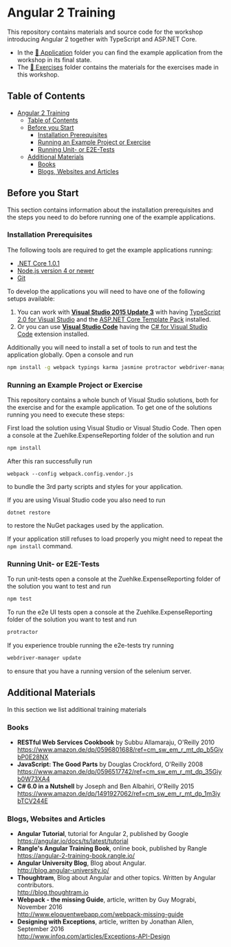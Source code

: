 # Angular 2 Training #

This repository contains materials and source code for the workshop introducing Angular 2 together with TypeScript and ASP.NET Core.

* In the [:file_folder: Application](Application) folder you can find the example application from the workshop in its final state.
* The [:file_folder: Exercises](Exercises) folder contains the materials for the exercises made in this workshop.

## Table of Contents  ##

<!-- TOC -->

- [Angular 2 Training](#angular-2-training)
    - [Table of Contents](#table-of-contents)
    - [Before you Start](#before-you-start)
        - [Installation Prerequisites](#installation-prerequisites)
        - [Running an Example Project or Exercise](#running-an-example-project-or-exercise)
        - [Running Unit- or E2E-Tests](#running-unit--or-e2e-tests)
    - [Additional Materials](#additional-materials)
        - [Books](#books)
        - [Blogs, Websites and Articles](#blogs-websites-and-articles)

<!-- /TOC -->

## Before you Start ##

This section contains information about the installation prerequisites and the steps you need to do before running one of the example applications. 

### Installation Prerequisites ###

The following tools are required to get the example applications running:

- [.NET Core 1.0.1](http://bit.ly/netcore101)
- [Node.js version 4 or newer](http://nodejs.org)
- [Git](http://git-scm.com)

To develop the applications you will need to have one of the following setups available:

1) You can work with [**Visual Studio 2015 Update 3**](http://bit.ly/vs2015update3 ) with having [TypeScript 2.0 for Visual Studio](http://bit.ly/TS2forVS2015) and the [ASP.NET Core Template Pack](http://bit.ly/aspnetcoretp) installed.
2) Or you can use [**Visual Studio Code**](https://code.visualstudio.com/) having the [C# for Visual Studio Code](https://github.com/OmniSharp/omnisharp-vscode) extension installed.

Additionally you will need to install a set of tools to run and test the application globally. Open a console and run

```bash
npm install -g webpack typings karma jasmine protractor webdriver-manager
```

### Running an Example Project or Exercise ###

This repository contains a whole bunch of Visual Studio solutions, both for the exercise and for the example application. To get one of the solutions running you need to execute these steps:

First load the solution using Visual Studio or Visual Studio Code. Then open a console at the Zuehlke.ExpenseReporting folder of the solution and run

```bash
npm install
``` 

After this ran successfully run

```
webpack --config webpack.config.vendor.js
```

to bundle the 3rd party scripts and styles for your application.

If you are using Visual Studio code you also need to run

```
dotnet restore
```

to restore the NuGet packages used by the application.

If your application still refuses to load properly you might need to repeat the `npm install` command.

### Running Unit- or E2E-Tests ###

To run unit-tests open a console at the Zuehlke.ExpenseReporting folder of the solution you want to test and run

```bash
npm test
``` 

To run the e2e UI tests open a console at the Zuehlke.ExpenseReporting folder of the solution you want to test and run

```bash
protractor
```
If you experience trouble running the e2e-tests try running

```bash
webdriver-manager update
```

to ensure that you have a running version of the selenium server.

## Additional Materials ##

In this section we list additional training materials

### Books ###

* **RESTful Web Services Cookbook** by Subbu Allamaraju, O'Reilly 2010  
https://www.amazon.de/dp/0596801688/ref=cm_sw_em_r_mt_dp_b5GiybP0E28NX
* **JavaScript: The Good Parts** by Douglas Crockford, O'Reilly 2008  
https://www.amazon.de/dp/0596517742/ref=cm_sw_em_r_mt_dp_35Giyb0W73XA4
* **C# 6.0 in a Nutshell** by Joseph and Ben Albahiri, O'Reilly 2015  
https://www.amazon.de/dp/1491927062/ref=cm_sw_em_r_mt_dp_1m3iybTCV244E

### Blogs, Websites and Articles ###

* **Angular Tutorial**, tutorial for Angular 2, published by Google  
https://angular.io/docs/ts/latest/tutorial 
* **Rangle's Angular Training Book**, online book, published by Rangle  
https://angular-2-training-book.rangle.io/
* **Angular University Blog**, Blog about Angular.   
http://blog.angular-university.io/
* **Thoughtram**, Blog about Angular and other topics. Written by Angular contributors.   
http://blog.thoughtram.io
* **Webpack - the missing Guide**, article, written by Guy Mograbi, November 2016   
http://www.eloquentwebapp.com/webpack-missing-guide
* **Designing with Exceptions**, article, written by Jonathan Allen, September 2016  
http://www.infoq.com/articles/Exceptions-API-Design

 